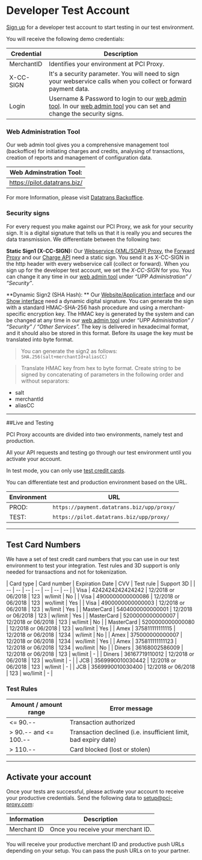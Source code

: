 # Developer Test Account

[Sign up](http://www.pci-proxy.com/) for a developer test account to start testing in our test environment.

You will receive the following demo credentials:

 | Credential | Description |
| -- | -- |
| MerchantID | Identifies your environment at PCI Proxy. |
 | X-CC-SIGN | It's a security parameter. You will need to sign your webservice calls when you collect or forward payment data. |
  | Login | Username & Password to login to our [web admin tool](https://pilot.datatrans.biz/). In our [web admin tool](https://pilot.datatrans.biz/) you can set and change the security signs.  |

### Web Administration Tool

Our web admin tool gives you a comprehensive management tool (backoffice) for initiating charges and credits, analysing of transactions, creation of reports and management of configuration data. 

| **Web Adminstration Tool:** | 
| -- |
| https://pilot.datatrans.biz/|

For more Information, please visit [Datatrans Backoffice](https://www.datatrans.ch/en/offer/backoffice).

### Security signs

For every request you make against our PCI Proxy, we ask for your security sign. It is a digital signature that tells us that it is really you and secures the data transmission. We differentiate between the following two:

**Static Sign1 (X-CC-SIGN):** Our [Webservice (XML/SOAP) Proxy](https://docs.pci-proxy.com/webservice.html), the [Forward Proxy](https://docs.pci-proxy.com/forward.html) and our [Charge API](https://docs.pci-proxy.com/charge.html) need a static sign. You send it as X-CC-SIGN in the http header with every webservice call (collect or forward). When you sign up for the developer test account, we set the  *X-CC-SIGN* for you. You can change it any time in our [web admin tool](http://pilot.datatrans.biz) under *“UPP Administration” / “Security”*.

**Dynamic Sign2 (SHA Hash): **
Our [Website/Application interface](https://docs.pci-proxy.com/website-application.html) and our [Show interface](https://docs.pci-proxy.com/show.html) need a dynamic digital signature. You can generate the sign with a standard HMAC-SHA-256 hash procedure and using a merchant-specific encryption key. The HMAC key is generated by the system and can be changed at any time in our [web admin tool](http://pilot.datatrans.biz) under *“UPP Administration” / “Security” / “Other Services”.* The key is delivered in hexadecimal format, and it should also be stored in this format. Before its usage the key must be translated into byte format.

> You can generate the sign2 as follows: `SHA.256(salt+merchantId+aliasCC)`

> Translate HMAC key from hex to byte format. Create string to be signed by concatenating of parameters in the following order and without separators:
- salt
- merchantId
- aliasCC



---


##Live and Testing

PCI Proxy accounts are divided into two environments, namely test and production. 

All your API requests and testing go through our test environment until you activate your account. 

In test mode, you can only use [test credit cards](https://www.datatrans.ch/showcase/test-cc-numbers). 

You can differentiate test and production environment based on the URL.

 
 | Environment |URL |
| -- | -- |
| PROD: | `https://payment.datatrans.biz/upp/proxy/` |
 | TEST: | `https://pilot.datatrans.biz/upp/proxy/` |
 
 ---

## Test Card Numbers

We have a set of test credit card numbers that you can use in our test environment to test your integration. Test rules and 3D support is only needed for transactions and not for tokenization.

| Card type | Card number | Expiration Date | CVV  | Test rule | Support 3D |
| -- | -- | -- | -- | -- | -- | -- |
| Visa | 4242424242424242 | 12/2018 or 06/2018 | 123  | w/limit | No |
| Visa | 4900000000000086 | 12/2018 or 06/2018 | 123  | wo/limit | Yes |
| Visa | 4900000000000003 | 12/2018 or 06/2018 | 123  | w/limit | Yes |
| MasterCard | 5404000000000001 | 12/2018 or 06/2018 | 123 | w/limit | Yes |
| MasterCard | 5200000000000007 | 12/2018 or 06/2018 | 123 | w/limit | No |
| MasterCard | 5200000000000080 | 12/2018 or 06/2018 | 123 | wo/limit | Yes |
| Amex | 375811111111115 | 12/2018 or 06/2018 | 1234 | w/limit | No |
| Amex | 375000000000007 | 12/2018 or 06/2018 | 1234 | wo/limit | Yes |
| Amex | 375811111111123 | 12/2018 or 06/2018 | 1234 | wo/limit | No |
| Diners | 36168002586009 | 12/2018 or 06/2018 | 123 | w/limit | - |
| Diners | 36167719110012 | 12/2018 or 06/2018 | 123 | wo/limit | - |
| JCB | 3569990010030442 | 12/2018 or 06/2018 | 123 | w/limit | - |
| JCB | 3569990010030400 | 12/2018 or 06/2018 | 123 | wo/limit | - |


### Test Rules

| Amount / amount range | Error message |
| -- | -- |
| <= 90.-- | Transaction authorized |
| > 90.-- and <= 100.-- | Transaction declined (i.e. insufficient limit, bad expiry date) |
| > 110.-- | Card blocked (lost or stolen) |

---
 
## Activate your account

Once your tests are successful, please activate your account to receive your productive credentials. Send the following data to [setup@pci-proxy.com](mailto:setup@pci-proxy.com):

|Information| Description   |
|---|---|
|Merchant ID|Once you receive your merchant ID.|

You will receive your productive merchant ID and productive push URLs depending on your setup. You can pass the push URLs on to your partner. 
